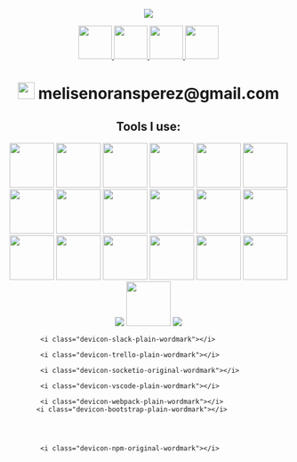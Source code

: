 
<p align="center">
  <img src="https://capsule-render.vercel.app/api?type=waving&color=0:380b58,100:d372d3&height=200&align=center&section=header&text=Let's%20connect%20and%20have%20a%20chat&fontSize=50&fontColor=f6d9f6&desc=melisen" />
</p>
<div align="center">
  <a href="https://www.instagram.com/_._melina_._._">
  <img height="60" src="https://img.shields.io/badge/-000000?style=for-the-badge&logo=Instagram&logoColor=white" />
</a>
  <a href="https://www.linkedin.com/in/melina-senorans-perez/">
  <img height="60" src="https://img.shields.io/badge/-000000?style=for-the-badge&logo=linkedin&logoColor=white" />
</a>
    <a href="https://twitter.com/MelinaSenorans">
  <img height="60" src="https://img.shields.io/badge/-000000??style=for-the-badge&logo=X&logoColor=white" />
</a>
<a href="https://github.com/melisen">
  <img height="60" src="https://img.shields.io/badge/-000000?style=for-the-badge&logo=GitHub&logoColor=white" />
</a>
 
<h1> <span><img height="30" src="https://cdn4.iconfinder.com/data/icons/logos-brands-in-colors/48/google-gmail-1024.png" /> </span> melisenoransperez@gmail.com </h1>

<div>
  <h2>Tools I use:</h2>
<img height="80" src="https://cdn.jsdelivr.net/gh/devicons/devicon/icons/html5/html5-original-wordmark.svg" />          
<img height="80" src="https://cdn.jsdelivr.net/gh/devicons/devicon/icons/css3/css3-original.svg" />
<img height="80"  src="https://cdn.jsdelivr.net/gh/devicons/devicon/icons/sass/sass-original.svg" /> 
<img height="80" src="https://cdn.jsdelivr.net/gh/devicons/devicon/icons/bootstrap/bootstrap-plain-wordmark.svg" />
<img height="80" src="https://cdn.jsdelivr.net/gh/devicons/devicon/icons/figma/figma-original.svg" />
<img height="80" src="https://cdn.jsdelivr.net/gh/devicons/devicon/icons/javascript/javascript-original.svg" />
<img height="80"  src="https://cdn.jsdelivr.net/gh/devicons/devicon/icons/react/react-original-wordmark.svg" />       
<img  height="80" src="https://cdn.jsdelivr.net/gh/devicons/devicon/icons/materialui/materialui-original.svg" />        

<img height="80"  src="https://cdn.jsdelivr.net/gh/devicons/devicon/icons/npm/npm-original-wordmark.svg" />  
<img height="80" src="https://cdn.jsdelivr.net/gh/devicons/devicon/icons/webpack/webpack-plain-wordmark.svg"  />

<img height="80" src="https://cdn.jsdelivr.net/gh/devicons/devicon/icons/git/git-original-wordmark.svg" />
<img  height="80" src="https://cdn.jsdelivr.net/gh/devicons/devicon/icons/github/github-original-wordmark.svg" />
<img  height="80" src="https://cdn.jsdelivr.net/gh/devicons/devicon/icons/nodejs/nodejs-original-wordmark.svg" />
<img height="80" src="https://cdn.jsdelivr.net/gh/devicons/devicon/icons/express/express-original-wordmark.svg" />
<img height="80" src="https://cdn.jsdelivr.net/gh/devicons/devicon/icons/mongodb/mongodb-original-wordmark.svg" />
<img  height="80"  src="https://cdn.jsdelivr.net/gh/devicons/devicon/icons/handlebars/handlebars-original-wordmark.svg" />
<img height="80"   src="https://cdn.jsdelivr.net/gh/devicons/devicon/icons/mysql/mysql-original-wordmark.svg" />
<img height="80" src="https://cdn.jsdelivr.net/gh/devicons/devicon/icons/socketio/socketio-original-wordmark.svg" />

<img src="https://cdn.jsdelivr.net/gh/devicons/devicon/icons/trello/trello-plain-wordmark.svg" />
 <img height="80" src="https://cdn.jsdelivr.net/gh/devicons/devicon/icons/slack/slack-original-wordmark.svg" />
<img src="https://cdn.jsdelivr.net/gh/devicons/devicon/icons/vscode/vscode-original.svg" />   
</div>


                                                            
</div>

        

          
            <i class="devicon-slack-plain-wordmark"></i>
            
            <i class="devicon-trello-plain-wordmark"></i>
          
            <i class="devicon-socketio-original-wordmark"></i>
          
            <i class="devicon-vscode-plain-wordmark"></i>
          
            <i class="devicon-webpack-plain-wordmark"></i>
           <i class="devicon-bootstrap-plain-wordmark"></i>
            
          
          
          
            <i class="devicon-npm-original-wordmark"></i>
          
 



<!--
**melisen/melisen** is a ✨ _special_ ✨ repository because its `README.md` (this file) appears on your GitHub profile.

Here are some ideas to get you started:

- 🔭 I’m currently working on ...
- 🌱 I’m currently learning ...
- 👯 I’m looking to collaborate on ...
- 🤔 I’m looking for help with ...
- 💬 Ask me about ...
- 📫 How to reach me: ...
- 😄 Pronouns: ...
- ⚡ Fun fact: ...
-->
